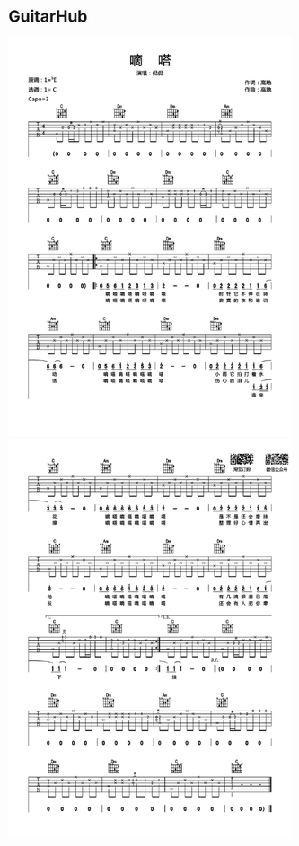# GuitarHub

![侃侃《滴答》吉他谱_C调原版编配【高清版】_0](./侃侃《滴答》吉他谱_C调原版编配【高清版】_0.jpg)
![侃侃《滴答》吉他谱_C调原版编配【高清版】_1](./侃侃《滴答》吉他谱_C调原版编配【高清版】_1.jpg)
